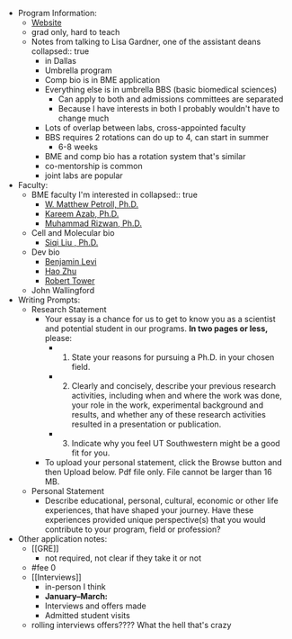 - Program Information:
	- [Website](https://www.utsouthwestern.edu/education/graduate-school/application-and-admissions/basic-sciences.html)
	- grad only, hard to teach
	- Notes from talking to Lisa Gardner, one of the assistant deans
	  collapsed:: true
		- in Dallas
		- Umbrella program
		- Comp bio is in BME application
		- Everything else is in umbrella BBS (basic biomedical sciences)
			- Can apply to both and admissions committees are separated
			- Because I have interests in both I probably wouldn't have to change much
		- Lots of overlap between labs, cross-appointed faculty
		- BBS requires 2 rotations can do up to 4, can start in summer
			- 6-8 weeks
		- BME and comp bio has a rotation system that's similar
		- co-mentorship is common
		- joint labs are popular
- Faculty:
	- BME faculty I'm interested in
	  collapsed:: true
		- [W. Matthew Petroll, Ph.D.](https://profiles.utsouthwestern.edu/profile/15671/?_ga=2.37906400.2141188467.1670444942-2030558487.1669062189)
		- [Kareem Azab, Ph.D.](https://profiles.utsouthwestern.edu/profile/212311/abd-el-kareem-azab.html)
		- [Muhammad Rizwan, Ph.D.](https://profiles.utsouthwestern.edu/profile/230758/muhammad-rizwan.html?_ga=2.34651553.1431091962.1666626000-912785567.1663946212)
	- Cell and Molecular bio
		- [Siqi Liu , Ph.D.](https://profiles.utsouthwestern.edu/profile/81814/siqi-liu.html)
	- Dev bio
		- [Benjamin Levi](https://profiles.utsouthwestern.edu/profile/198600/benjamin-levi.html)
		- [Hao Zhu](https://profiles.utsouthwestern.edu/profile/134601/hao-zhu.html)
		- [Robert Tower](https://profiles.utsouthwestern.edu/profile/206568/robert-tower.html)
	- John Wallingford
- Writing Prompts:
	- Research Statement
		- Your essay is a chance for us to get to know you as a scientist and potential student in our programs. **In two pages or less,** please:
			- 1. State your reasons for pursuing a Ph.D. in your chosen field.
			- 2. Clearly and concisely, describe your previous research activities,  including when and where the work was done, your role in the work, experimental background and results, and whether any of these research activities resulted in a presentation or publication.
			- 3. Indicate why you feel UT Southwestern might be a good fit for you.
		- To upload your personal statement, click the Browse button and then Upload below. Pdf file only. File cannot be larger than 16 MB.
	- Personal Statement
		- Describe educational, personal, cultural, economic or other life experiences, that have shaped your journey. Have these experiences provided unique perspective(s) that you would contribute to your program, field or profession?
- Other application notes:
	- [[GRE]]
		- not required, not clear if they take it or not
	- #fee 0
	- [[Interviews]]
		- in-person I think
		- **January–March:**
		- Interviews and offers made
		- Admitted student visits
	- rolling interviews offers???? What the hell that's crazy